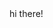 <html>
  <head>
    <title>
      Town Naruto
    </title>
  </head>
  <body>
    hi there!
   <body>
</html>
